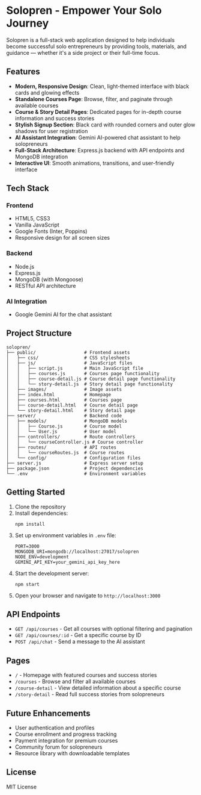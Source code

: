 # Solopren - Empower Your Solo Journey

Solopren is a full-stack web application designed to help individuals become successful solo entrepreneurs by providing tools, materials, and guidance — whether it's a side project or their full-time focus.

## Features

- **Modern, Responsive Design**: Clean, light-themed interface with black cards and glowing effects
- **Standalone Courses Page**: Browse, filter, and paginate through available courses
- **Course & Story Detail Pages**: Dedicated pages for in-depth course information and success stories
- **Stylish Signup Section**: Black card with rounded corners and outer glow shadows for user registration
- **AI Assistant Integration**: Gemini AI-powered chat assistant to help solopreneurs
- **Full-Stack Architecture**: Express.js backend with API endpoints and MongoDB integration
- **Interactive UI**: Smooth animations, transitions, and user-friendly interface

## Tech Stack

### Frontend
- HTML5, CSS3
- Vanilla JavaScript
- Google Fonts (Inter, Poppins)
- Responsive design for all screen sizes

### Backend
- Node.js
- Express.js
- MongoDB (with Mongoose)
- RESTful API architecture

### AI Integration
- Google Gemini AI for the chat assistant

## Project Structure

```
solopren/
├── public/                  # Frontend assets
│   ├── css/                 # CSS stylesheets
│   ├── js/                  # JavaScript files
│   │   ├── script.js        # Main JavaScript file
│   │   ├── courses.js       # Courses page functionality
│   │   ├── course-detail.js # Course detail page functionality
│   │   └── story-detail.js  # Story detail page functionality
│   ├── images/              # Image assets
│   ├── index.html           # Homepage
│   ├── courses.html         # Courses page
│   ├── course-detail.html   # Course detail page
│   └── story-detail.html    # Story detail page
├── server/                  # Backend code
│   ├── models/              # MongoDB models
│   │   ├── Course.js        # Course model
│   │   └── User.js          # User model
│   ├── controllers/         # Route controllers
│   │   └── courseController.js # Course controller
│   ├── routes/              # API routes
│   │   └── courseRoutes.js  # Course routes
│   └── config/              # Configuration files
├── server.js                # Express server setup
├── package.json             # Project dependencies
└── .env                     # Environment variables
```

## Getting Started

1. Clone the repository
2. Install dependencies:
   ```
   npm install
   ```
3. Set up environment variables in `.env` file:
   ```
   PORT=3000
   MONGODB_URI=mongodb://localhost:27017/solopren
   NODE_ENV=development
   GEMINI_API_KEY=your_gemini_api_key_here
   ```
4. Start the development server:
   ```
   npm start
   ```
5. Open your browser and navigate to `http://localhost:3000`

## API Endpoints

- `GET /api/courses` - Get all courses with optional filtering and pagination
- `GET /api/courses/:id` - Get a specific course by ID
- `POST /api/chat` - Send a message to the AI assistant

## Pages

- `/` - Homepage with featured courses and success stories
- `/courses` - Browse and filter all available courses
- `/course-detail` - View detailed information about a specific course
- `/story-detail` - Read full success stories from solopreneurs

## Future Enhancements

- User authentication and profiles
- Course enrollment and progress tracking
- Payment integration for premium courses
- Community forum for solopreneurs
- Resource library with downloadable templates

## License

MIT License
